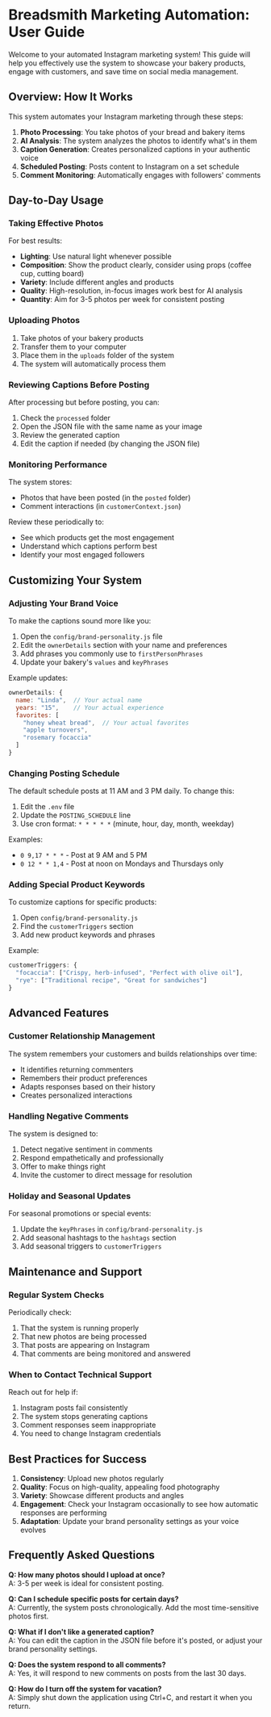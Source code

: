 # Breadsmith Marketing Automation: User Guide

Welcome to your automated Instagram marketing system! This guide will help you effectively use the system to showcase your bakery products, engage with customers, and save time on social media management.

## Overview: How It Works

This system automates your Instagram marketing through these steps:

1. **Photo Processing**: You take photos of your bread and bakery items
2. **AI Analysis**: The system analyzes the photos to identify what's in them
3. **Caption Generation**: Creates personalized captions in your authentic voice
4. **Scheduled Posting**: Posts content to Instagram on a set schedule
5. **Comment Monitoring**: Automatically engages with followers' comments

## Day-to-Day Usage

### Taking Effective Photos

For best results:

- **Lighting**: Use natural light whenever possible
- **Composition**: Show the product clearly, consider using props (coffee cup, cutting board)
- **Variety**: Include different angles and products
- **Quality**: High-resolution, in-focus images work best for AI analysis
- **Quantity**: Aim for 3-5 photos per week for consistent posting

### Uploading Photos

1. Take photos of your bakery products
2. Transfer them to your computer
3. Place them in the `uploads` folder of the system
4. The system will automatically process them

### Reviewing Captions Before Posting

After processing but before posting, you can:

1. Check the `processed` folder
2. Open the JSON file with the same name as your image
3. Review the generated caption
4. Edit the caption if needed (by changing the JSON file)

### Monitoring Performance

The system stores:
- Photos that have been posted (in the `posted` folder)
- Comment interactions (in `customerContext.json`)

Review these periodically to:
- See which products get the most engagement
- Understand which captions perform best
- Identify your most engaged followers

## Customizing Your System

### Adjusting Your Brand Voice

To make the captions sound more like you:

1. Open the `config/brand-personality.js` file
2. Edit the `ownerDetails` section with your name and preferences
3. Add phrases you commonly use to `firstPersonPhrases`
4. Update your bakery's `values` and `keyPhrases`

Example updates:
```javascript
ownerDetails: {
  name: "Linda",  // Your actual name
  years: "15",    // Your actual experience
  favorites: [
    "honey wheat bread",  // Your actual favorites
    "apple turnovers",
    "rosemary focaccia"
  ]
}
```

### Changing Posting Schedule

The default schedule posts at 11 AM and 3 PM daily. To change this:

1. Edit the `.env` file
2. Update the `POSTING_SCHEDULE` line
3. Use cron format: `* * * * *` (minute, hour, day, month, weekday)

Examples:
- `0 9,17 * * *` - Post at 9 AM and 5 PM
- `0 12 * * 1,4` - Post at noon on Mondays and Thursdays only

### Adding Special Product Keywords

To customize captions for specific products:

1. Open `config/brand-personality.js`
2. Find the `customerTriggers` section
3. Add new product keywords and phrases

Example:
```javascript
customerTriggers: {
  "focaccia": ["Crispy, herb-infused", "Perfect with olive oil"],
  "rye": ["Traditional recipe", "Great for sandwiches"]
}
```

## Advanced Features

### Customer Relationship Management

The system remembers your customers and builds relationships over time:

- It identifies returning commenters
- Remembers their product preferences
- Adapts responses based on their history
- Creates personalized interactions

### Handling Negative Comments

The system is designed to:

1. Detect negative sentiment in comments
2. Respond empathetically and professionally
3. Offer to make things right
4. Invite the customer to direct message for resolution

### Holiday and Seasonal Updates

For seasonal promotions or special events:

1. Update the `keyPhrases` in `config/brand-personality.js`
2. Add seasonal hashtags to the `hashtags` section
3. Add seasonal triggers to `customerTriggers`

## Maintenance and Support

### Regular System Checks

Periodically check:

1. That the system is running properly
2. That new photos are being processed
3. That posts are appearing on Instagram
4. That comments are being monitored and answered

### When to Contact Technical Support

Reach out for help if:

1. Instagram posts fail consistently
2. The system stops generating captions
3. Comment responses seem inappropriate
4. You need to change Instagram credentials

## Best Practices for Success

1. **Consistency**: Upload new photos regularly
2. **Quality**: Focus on high-quality, appealing food photography
3. **Variety**: Showcase different products and angles
4. **Engagement**: Check your Instagram occasionally to see how automatic responses are performing
5. **Adaptation**: Update your brand personality settings as your voice evolves

## Frequently Asked Questions

**Q: How many photos should I upload at once?**  
A: 3-5 per week is ideal for consistent posting.

**Q: Can I schedule specific posts for certain days?**  
A: Currently, the system posts chronologically. Add the most time-sensitive photos first.

**Q: What if I don't like a generated caption?**  
A: You can edit the caption in the JSON file before it's posted, or adjust your brand personality settings.

**Q: Does the system respond to all comments?**  
A: Yes, it will respond to new comments on posts from the last 30 days.

**Q: How do I turn off the system for vacation?**  
A: Simply shut down the application using Ctrl+C, and restart it when you return.
